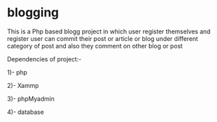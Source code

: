 # blogging
This is a Php based blogg project in which user register themselves and register user can commit their post or article or blog under different category of post and  also they comment on other blog or post

Dependencies of project:-

1)- php

2)- Xammp

3)- phpMyadmin

4)- database

